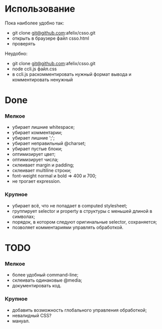 # Использование

Пока наиболее удобно так:

* git clone git@github.com:afelix/csso.git
* открыть в браузере файл csso.html
* проверять

Неудобно:

* git clone git@github.com:afelix/csso.git
* node ccli.js файл.css
* в ccli.js раскомментировать нужный формат вывода и комментировать ненужный

# Done

### Мелкое

* убирает лишние whitespace;
* убирает комментарии;
* убирает лишние ';';
* убирает неправильный @charset;
* убирает пустые блоки;
* оптимизирует цвет;
* оптимизирует числа;
* склеивает margin и padding;
* склеивает multiline строки;
* font-weight normal и bold => 400 и 700;
* не трогает expression.

### Крупное

* убирает всё, что не попадает в computed stylesheet;
* группирует selector и property в структуры с меньшей длиной в символах;
* порядок, в котором следуют оригинальные selector, сохраняется;
* позволяет комментариями управлять обработкой.

# TODO

### Мелкое

* более удобный command-line;
* склеивать одинаковые @media;
* документировать код.

### Крупное

* добавить возможность глобального управления обработкой;
* невалидный CSS?
* мануал.
